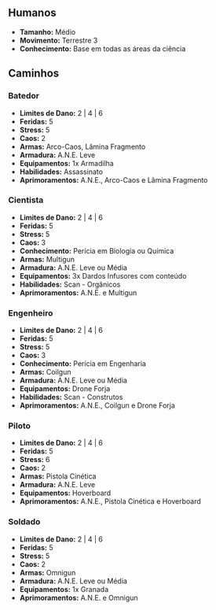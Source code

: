 ## Humanos

- **Tamanho:** Médio
- **Movimento:** Terrestre 3
- **Conhecimento:** Base em todas as áreas da ciência

## Caminhos

### Batedor

- **Limites de Dano:** 2 | 4 | 6
- **Feridas:** 5
- **Stress:** 5
- **Caos:** 2
- **Armas:** Arco-Caos, Lâmina Fragmento
- **Armadura:** A.N.E. Leve
- **Equipamentos:** 1x Armadilha
- **Habilidades:** Assassinato
- **Aprimoramentos:** A.N.E., Arco-Caos e Lâmina Fragmento

### Cientista

- **Limites de Dano:** 2 | 4 | 6
- **Feridas:** 5
- **Stress:** 5
- **Caos:** 3
- **Conhecimento:** Perícia em Biologia ou Química
- **Armas:** Multigun
- **Armadura:** A.N.E. Leve ou Média
- **Equipamentos:** 3x Dardos Infusores com conteúdo
- **Habilidades:** Scan - Orgânicos
- **Aprimoramentos:** A.N.E. e Multigun

### Engenheiro

- **Limites de Dano:** 2 | 4 | 6
- **Feridas:** 5
- **Stress:** 5
- **Caos:** 3
- **Conhecimento:** Perícia em Engenharia
- **Armas:** Coilgun
- **Armadura:** A.N.E. Leve ou Média
- **Equipamentos:** Drone Forja
- **Habilidades:** Scan - Construtos
- **Aprimoramentos:** A.N.E., Coilgun e Drone Forja

### Piloto

- **Limites de Dano:** 2 | 4 | 6
- **Feridas:** 5
- **Stress:** 6
- **Caos:** 2
- **Armas:** Pistola Cinética
- **Armadura:** A.N.E. Leve
- **Equipamentos:** Hoverboard
- **Aprimoramentos:** A.N.E., Pistola Cinética e Hoverboard

### Soldado

- **Limites de Dano:** 2 | 4 | 6
- **Feridas:** 5
- **Stress:** 5
- **Caos:** 2
- **Armas:** Omnigun
- **Armadura:** A.N.E. Leve ou Média
- **Equipamentos:** 1x Granada
- **Aprimoramentos:** A.N.E. e Omnigun


